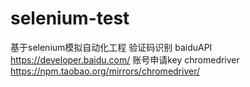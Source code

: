 # selenium-test
基于selenium模拟自动化工程
验证码识别 baiduAPI https://developer.baidu.com/ 账号申请key
chromedriver https://npm.taobao.org/mirrors/chromedriver/
